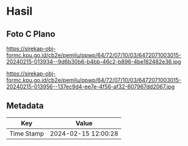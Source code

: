 # Hasil

## Foto C Plano

https://sirekap-obj-formc.kpu.go.id/cb2e/pemilu/ppwp/64/72/07/10/03/6472071003015-20240215-013934--9d6b30b6-b4bb-46c2-b896-4be182482e36.jpg

https://sirekap-obj-formc.kpu.go.id/cb2e/pemilu/ppwp/64/72/07/10/03/6472071003015-20240215-013956--137ec9d4-ee7e-4f56-af32-607967dd2067.jpg


## Metadata

| Key        | Value               |
| ---------- | ------------------- |
| Time Stamp | 2024-02-15 12:00:28 |



